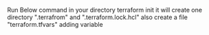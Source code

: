 Run Below command in your directory
terraform init
it will create one directory ".terrafrom" and ".terraform.lock.hcl"
also create a file "terraform.tfvars" adding variable
